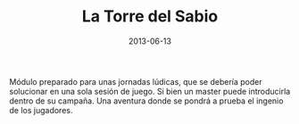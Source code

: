 ﻿---
title: La Torre del Sabio
summary: Una extraña enfermedad contraída por varios jóvenes obliga a los Pj a buscar la ayuda de un misterioso erudito que vive aislado en su torre.
authors:
  - Alfonso Saavedra
date: 2013-06-13
type: post
categories:
- no oficial
tags:
- aventura
- torre
- oneshot
minlevels: "4"
maxlevels: "6"
prices: gratis
session: "1"
mincharacters: "3"
maxcharacters: "4"
eval:  no oficial
cover: "la-torre-del-sabio.jpg"
download: "la-torre-del-sabio.pdf"
moreinfo: ""
license: "OGL"
draft: false

---
Módulo preparado para unas jornadas lúdicas, que se debería poder solucionar en una sola sesión de juego. Si bien un master puede introducirla dentro de su campaña.
Una aventura donde se pondrá a prueba el ingenio de los jugadores.
